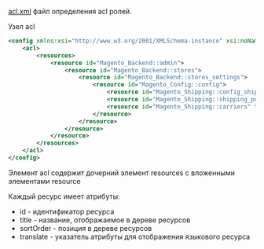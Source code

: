 [acl.xml](https://www.magestore.com/magento-2-tutorial/3194-2) файл определения acl ролей.

Узел acl

```xml
<config xmlns:xsi="http://www.w3.org/2001/XMLSchema-instance" xsi:noNamespaceSchemaLocation="urn:magento:framework:Acl/etc/acl.xsd">
    <acl>
        <resources>
            <resource id="Magento_Backend::admin">
                <resource id="Magento_Backend::stores">
                    <resource id="Magento_Backend::stores_settings">
                        <resource id="Magento_Config::config">
                            <resource id="Magento_Shipping::config_shipping" title="Shipping Settings Section" translate="title" sortOrder="5" />
                            <resource id="Magento_Shipping::shipping_policy" title="Shipping Policy Parameters Section" translate="title" sortOrder="5" />
                            <resource id="Magento_Shipping::carriers" title="Shipping Methods Section" translate="title" sortOrder="5" />
                        </resource>
                    </resource>
                </resource>
            </resource>
        </resources>
    </acl>
</config>
```

Элемент acl содержит дочерний элемент resources с вложенными элементами resource

Каждый ресурс имеет  атрибуты:

* id - идентификатор ресурса
* title - название, отображаемое в дереве ресурсов
* sortOrder - позиция в дереве ресурсов
* translate - указатель атрибуты для отображения языкового ресурса




